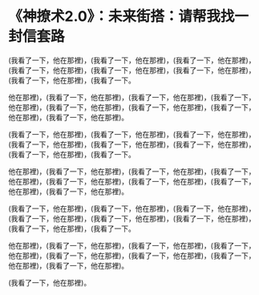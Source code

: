 # 《神撩术2.0》：未来街搭：请帮我找一封信套路

(我看了一下，他在那裡)，(我看了一下，他在那裡)，(我看了一下，他在那裡)，(我看了一下，他在那裡)，(我看了一下，他在那裡)，(我看了一下，他在那裡)，(我看了一下，他在那裡)，(我看了一下。

他在那裡)，(我看了一下，他在那裡)，(我看了一下，他在那裡)，(我看了一下，他在那裡)，(我看了一下，他在那裡)，(我看了一下，他在那裡)，(我看了一下，他在那裡)，(我看了一下，他在那裡)。

(我看了一下，他在那裡)，(我看了一下，他在那裡)，(我看了一下，他在那裡)，(我看了一下，他在那裡)，(我看了一下，他在那裡)，(我看了一下，他在那裡)，(我看了一下，他在那裡)，(我看了一下。

他在那裡)，(我看了一下，他在那裡)，(我看了一下，他在那裡)，(我看了一下，他在那裡)，(我看了一下，他在那裡)，(我看了一下，他在那裡)，(我看了一下，他在那裡)，(我看了一下，他在那裡)。

(我看了一下，他在那裡)，(我看了一下，他在那裡)，(我看了一下，他在那裡)，(我看了一下，他在那裡)，(我看了一下，他在那裡)，(我看了一下，他在那裡)，(我看了一下，他在那裡)，(我看了一下。

他在那裡)，(我看了一下，他在那裡)，(我看了一下，他在那裡)，(我看了一下，他在那裡)，(我看了一下，他在那裡)，(我看了一下，他在那裡)，(我看了一下，他在那裡)，(我看了一下，他在那裡)。

(我看了一下，他在那裡)。